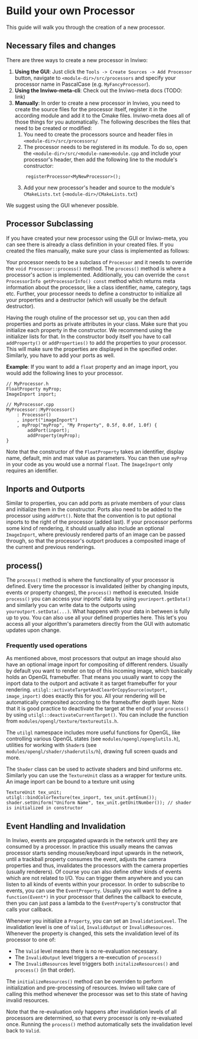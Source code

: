 # Build your own Processor
This guide will walk you through the creation of a new processor.

## Necessary files and changes
There are three ways to create a new processor in Inviwo:
1. **Using the GUI**: Just click the `Tools -> Create Sources -> Add Processor` button, navigate to `<module-dir>/src/processors` and specify your processor name in PascalCase (e.g. `MyFancyProcessor`).
2. **Using the Inviwo-meta-cli**: Check out the Inviwo-meta docs (TODO: link)
3. **Manually**:
    In order to create a new processor in Inviwo, you need to create the source files for the processor itself, register it in the according module and add it to the Cmake files.
    Inviwo-meta does all of those things for you automatically. The following describes the files that need to be created or modified:
    1. You need to create the processors source and header files in `<module-dir>/src/processors/`
    2. The processor needs to be registered in its module. To do so, open the `<module-dir>/src/<module-name>module.cpp` and include your processor's header, then add the following line to the module's constructor:
    ```
        registerProcessor<MyNewProcessor>();
    ```
    3. Add your new processor's header and source to the module's `CMakeLists.txt` (`<module-dir>/CMakeLists.txt`)

We suggest using the GUI whenever possible.


## Processor Subclassing
If you have created your new processor using the GUI or Inviwo-meta, you can see there is already a class definition in your created files. If you created the files manually, make sure your class is implemented as follows:

Your processor needs to be a subclass of `Processor` and it needs to override the `void Processor::process()` method. The `process()` method is where a processor's action is implemented.
Additionally, you can override the `const ProcessorInfo getProcessorInfo() const` method which returns meta information about the processor, like a class identifier, name, category, tags etc.
Further, your processor needs to define a constructor to initialize all your properties and a destructor (which will usually be the default destructor).


Having the rough otuline of the processor set up, you can then add properties and ports as private attributes in your class. Make sure that you initialize each property in the constructor. We recommend using the initializer lists for that.
In the constructor body itself you have to call `addProperty()` or `addProperties()` to add the properties to your processor. This will make sure the properties are displayed in the specified order.
Similarly, you have to add your ports as well.

**Example**:
If you want to add a `float` property and an image inport, you would add the following lines to your processor.
```
// MyProcessor.h
FloatProperty myProp;
ImageInport inport;

// MyProcessor.cpp
MyProcessor::MyProcessor()
    : Processor()
    , inport("imageInport")
    , myProp("myProp", "My Property", 0.5f, 0.0f, 1.0f) {
        addPort(inport);
        addProperty(myProp);
}
```
Note that the constructor of the `FloatProperty` takes an identifier, display name, default, min and max value as parameters. You can then use `myProp` in your code as you would use a normal `float`. The `ImageInport` only requires an identifier.


## Inports and Outports
Similar to properties, you can add ports as private members of your class and initialize them in the constructor. Ports also need to be added to the processor using `addPort()`. Note that the convention is to put optional inports to the right of the processor (added last). If your processor performs some kind of rendering, it should usually also include an optional `ImageInport`, where previously rendered parts of an image can be passed through, so that the processor's outport produces a composited image of the current and previous renderings.

## process()
The `process()` method is where the functionality of your processor is defined. Every time the processor is invalidated (either by changing inputs, events or property changes), the `process()` method is executed.
Inside `process()` you can access your inports' data by using `yourinport.getData()` and similarly you can write data to the outports using `youroutport.setData(...)`. What happens with your data in between is fully up to you.
You can also use all your defined properties here. This let's you access all your algorithm's parameters directly from the GUI with automatic updates upon change.

### Frequently used operations
As mentioned above, most processors that output an image should also have an optional image inport for compositing of different renders. Usually by default you want to render on top of this incoming image, which basically holds an OpenGL framebuffer. That means you usually want to copy the inport data to the outport and activate it as target framebuffer for your rendering. `utilgl::activateTargetAndClearOrCopySource(outport, image_inport)` does exactly this for you. All your rendering will be automatically composited according to the framebuffer depth layer. Note that it is good practice to deactivate the target at the end of your `process()` by using `utilgl::deactivateCurrentTarget()`. You can include the function from `modules/opengl/texture/textureutils.h`.

The `utilgl` namespace includes more useful functions for OpenGL, like controlling various OpenGL states (see `modules/opengl/openglutils.h`), utilities for working with `Shader`s (see `modules/opengl/shader/shaderutils/h`), drawing full screen quads and more.

The `Shader` class can be used to activate shaders and bind uniforms etc. Similarly you can use the `TextureUnit` class as a wrapper for texture units. An image inport can be bound to a texture unit using
```
TextureUnit tex_unit;
utilgl::bindColorTexture(tex_inport, tex_unit.getEnum());
shader.setUniform("Uniform Name", tex_unit.getUnitNumber()); // shader is initialized in constructor
```


## Event Handling and Invalidation
In Inviwo, events are propagated upwards in the network until they are consumed by a processor. In practice this usually means the canvas processor starts sending mouse/keyboard input upwards in the network, until a trackball property consumes the event, adjusts the camera properties and thus, invalidates the processors with the camera properties (usually renderers). Of course you can also define other kinds of events which are not related to I/O. You can trigger them anywhere and you can listen to all kinds of events within your processor. In order to subscribe to events, you can use the `EventProperty`. Usually you will want to define a `function(Event*)` in your processor that defines the callback to execute, then you can just pass a lambda to the `EventProperty`'s constructor that calls your callback.

Whenever you initialize a `Property`, you can set an `InvalidationLevel`. The invalidation level is one of `Valid`, `InvalidOutput` or `InvalidResources`. Whenever the property is changed, this sets the invalidation level of its processor to one of:
- The `Valid` level means there is no re-evaluation necessary.
- The `InvalidOutput` level triggers a re-execution of `process()`
- The `InvalidResources` level triggers both `initalizeResources()` and `process()` (in that order).

The `initializeResources()` method can be overriden to perform initialization and pre-processing of resources. Inviwo will take care of calling this method whenever the processor was set to this state of having invalid resources.

Note that the re-evaluation only happens after invalidation levels of all processors are determined, so that every processor is only re-evaluated once. Running the `process()` method automatically sets the invalidation level back to `Valid`.
